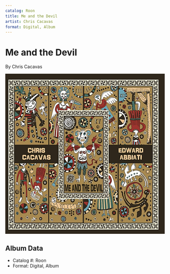 ```yaml
---
catalog: Roon
title: Me and the Devil
artist: Chris Cacavas
format: Digital, Album
---
```


# Me and the Devil

By Chris Cacavas

![](../../assets/albumcovers/Chris_Cacavas-Me_and_the_Devil.png)

## Album Data

- Catalog #: Roon
- Format: Digital, Album

